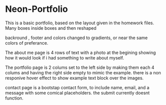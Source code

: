 # Neon-Portfolio
This is a basic portfolio, based on the layout given in the homework files.
Many boxes inside boxes and then reshaped

backround , footer and colors changed to gradients, or near the same colors of preferance.

The about me page is 4 rows of text with a photo at the begining showing how it would look if i had something to write about myself.

The portfolio page is 2 colums set to the left side by making them each 4 colums and having the right side empty to mimic the example. there is a non responive hover effect to show example text block over the images.

contact page is a bootstap contact form, to include name, email, and a message with some comical placeholders.
the submit currently doesnt function.

